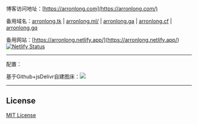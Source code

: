 博客访问地址：[https://arronlong.com](https://arronlong.com/)

备用域名：[arronlong.tk](http://arronlong.tk/) | [arronlong.ml/](http://arronlong.ml/) | [arronlong.ga](http://arronlong.ga/) | [arronlong.cf](http://arronlong.cf/) | [arronlong.gq](http://arronlong.gq/)

备用网站：[https://arronlong.netlify.app/](<https://arronlong.netlify.app/>) [![Netlify Status](https://api.netlify.com/api/v1/badges/9243408f-465a-4fa4-8117-8b15f31e5ca0/deploy-status)](https://app.netlify.com/sites/arronlong/deploys)

---

配置：

基于Github+jsDelivr自建图床：[![](https://data.jsdelivr.com/v1/package/gh/Arronlong/cdn/badge)](https://www.jsdelivr.com/package/gh/Arronlong/cdn)

---

## License

[MIT License](https://github.com/arronlong/arronlong.github.io/blob/master/LICENSE.md)